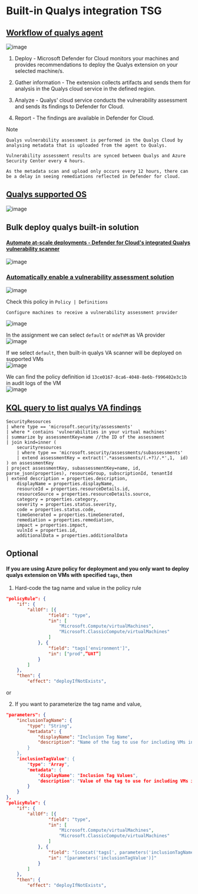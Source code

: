 # Built-in Qualys integration TSG

## [Workflow of qualys agent](https://learn.microsoft.com/en-us/azure/defender-for-cloud/deploy-vulnerability-assessment-vm)
![image](https://user-images.githubusercontent.com/96930989/212463315-f45920c2-7977-4350-9b55-985fe84b0931.png)

1. Deploy - Microsoft Defender for Cloud monitors your machines and provides recommendations to deploy the Qualys extension on your selected machine/s.

2. Gather information - The extension collects artifacts and sends them for analysis in the Qualys cloud service in the defined region.

3. Analyze - Qualys' cloud service conducts the vulnerability assessment and sends its findings to Defender for Cloud.

4. Report - The findings are available in Defender for Cloud.

Note
```
Qualys vulnerability assessment is performed in the Qualys Cloud by analysing metadata that is uploaded from the agent to Qualys.

Vulnerability assessment results are synced between Qualys and Azure Security Center every 4 hours. 

As the metadata scan and upload only occurs every 12 hours, there can be a delay in seeing remediations reflected in Defender for cloud.
```

## [Qualys supported OS](https://learn.microsoft.com/en-us/azure/defender-for-cloud/deploy-vulnerability-assessment-vm#why-does-my-machine-show-as-not-applicable-in-the-recommendation)
![image](https://user-images.githubusercontent.com/96930989/212463200-28dfd795-2b93-40e9-ab37-61e3161dc64d.png)


## Bulk deploy qualys built-in solution
#### [Automate at-scale deployments - Defender for Cloud's integrated Qualys vulnerability scanner](https://learn.microsoft.com/en-us/azure/defender-for-cloud/deploy-vulnerability-assessment-vm#automate-at-scale-deployments)
![image](https://user-images.githubusercontent.com/96930989/226186069-0fd15aa9-c321-4e4d-b20a-f6c1edd45e7f.png)

### [Automatically enable a vulnerability assessment solution](https://learn.microsoft.com/en-us/azure/defender-for-cloud/auto-deploy-vulnerability-assessment#automatically-enable-a-vulnerability-assessment-solution)

![image](https://github.com/guguji666666/GJS-MDC-Tips/assets/96930989/4cd3b611-ee53-488e-91f5-886b78a9dec7)

Check this policy in `Policy | Definitions` <br>
```
Configure machines to receive a vulnerability assessment provider
```
![image](https://github.com/guguji666666/GJS-MDC-Tips/assets/96930989/62334999-2821-45ab-8c7c-8b8dc62e92fd)

In the assignment we can select `default` or `mdeTVM` as VA provider <br>
![image](https://github.com/guguji666666/GJS-MDC-Tips/assets/96930989/ba033593-39c2-4106-8140-ae0cdd87ca9d)

If we select `default`, then built-in qualys VA scanner will be deployed on supported VMs <br>
![image](https://github.com/guguji666666/GJS-MDC-Tips/assets/96930989/ebc404b1-90fb-462c-b11d-3cbc7d99eae0)

We can find the policy definition id `13ce0167-8ca6-4048-8e6b-f996402e3c1b` in audit logs of the VM <br>
![image](https://github.com/guguji666666/GJS-MDC-Tips/assets/96930989/2cc19ca9-09ff-4a19-b44e-1481f17c3684)

## [KQL query to list qualys VA findings](https://learn.microsoft.com/en-us/azure/defender-for-cloud/resource-graph-samples?tabs=azure-cli#list-qualys-vulnerability-assessment-results)
```kusto
SecurityResources
| where type == 'microsoft.security/assessments'
| where * contains 'vulnerabilities in your virtual machines'
| summarize by assessmentKey=name //the ID of the assessment
| join kind=inner (
	securityresources
	| where type == 'microsoft.security/assessments/subassessments'
	| extend assessmentKey = extract('.*assessments/(.+?)/.*',1,  id)
) on assessmentKey
| project assessmentKey, subassessmentKey=name, id, parse_json(properties), resourceGroup, subscriptionId, tenantId
| extend description = properties.description,
	displayName = properties.displayName,
	resourceId = properties.resourceDetails.id,
	resourceSource = properties.resourceDetails.source,
	category = properties.category,
	severity = properties.status.severity,
	code = properties.status.code,
	timeGenerated = properties.timeGenerated,
	remediation = properties.remediation,
	impact = properties.impact,
	vulnId = properties.id,
	additionalData = properties.additionalData
```



## Optional
#### If you are using Azure policy for deployment and you only want to deploy qualys extension on VMs with specified `tags`, then
1. Hard-code the tag name and value in the policy rule
```json
"policyRule": {
    "if": {
        "allOf": [{
                "field": "type",
                "in": [
                    "Microsoft.Compute/virtualMachines",
                    "Microsoft.ClassicCompute/virtualMachines"
                ]
            }, {
                "field": "tags['environment']",
                "in": ["prod",”UAT”]
            }
        ]
    },
    "then": {
        "effect": "deployIfNotExists",
```

or

2. If you want to parameterize the tag name and value,
```json
"parameters": {
    "inclusionTagName": {
        "type": "String",
        "metadata": {
            "displayName": "Inclusion Tag Name",
            "description": "Name of the tag to use for including VMs in the scope of this policy. 
        }
    },
    "inclusionTagValue": {
        "type": "Array",
        "metadata": {
            "displayName": "Inclusion Tag Values",
            "description": "Value of the tag to use for including VMs in the scope of this policy. 
        }
    }
},
"policyRule": {
    "if": {
        "allOf": [{
                "field": "type",
                "in": [
                    "Microsoft.Compute/virtualMachines",
                    "Microsoft.ClassicCompute/virtualMachines"
                ]
            }, {
                "field": "[concat('tags[', parameters('inclusionTagName'), ']')]",
                "in": "[parameters('inclusionTagValue')]"
            }
        ]
    },
    "then": {
        "effect": "deployIfNotExists",
```

